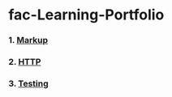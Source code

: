 # fac-Learning-Portfolio

### 1. [Markup](https://github.com/LauraK0/fac-Learning-Portfolio/blob/main/Learning-Portfolio/Markup.md)

### 2. [HTTP](https://github.com/LauraK0/fac-Learning-Portfolio/blob/main/Learning-Portfolio/HTTP.md)

### 3. [Testing](https://github.com/LauraK0/fac-Learning-Portfolio/blob/main/Learning-Portfolio/Testing.md)
